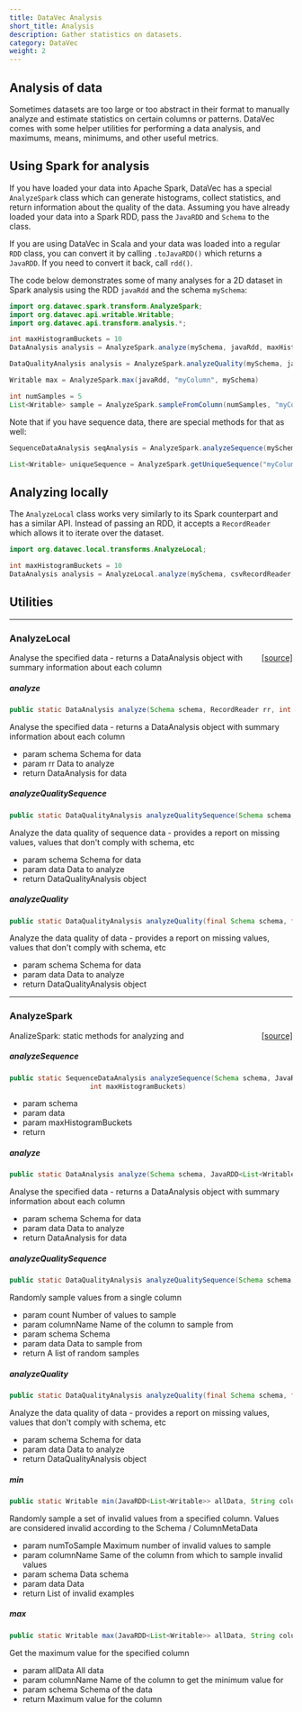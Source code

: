 ```yaml
---
title: DataVec Analysis
short_title: Analysis
description: Gather statistics on datasets.
category: DataVec
weight: 2
---
```


## Analysis of data

Sometimes datasets are too large or too abstract in their format to manually analyze and estimate statistics on certain columns or patterns. DataVec comes with some helper utilities for performing a data analysis, and maximums, means, minimums, and other useful metrics.

## Using Spark for analysis

If you have loaded your data into Apache Spark, DataVec has a special `AnalyzeSpark` class which can generate histograms, collect statistics, and return information about the quality of the data. Assuming you have already loaded your data into a Spark RDD, pass the `JavaRDD` and `Schema` to the class.

If you are using DataVec in Scala and your data was loaded into a regular `RDD` class, you can convert it by calling `.toJavaRDD()` which returns a `JavaRDD`. If you need to convert it back, call `rdd()`.

The code below demonstrates some of many analyses for a 2D dataset in Spark analysis using the RDD `javaRdd` and the schema `mySchema`:

```java
import org.datavec.spark.transform.AnalyzeSpark;
import org.datavec.api.writable.Writable;
import org.datavec.api.transform.analysis.*;

int maxHistogramBuckets = 10
DataAnalysis analysis = AnalyzeSpark.analyze(mySchema, javaRdd, maxHistogramBuckets)

DataQualityAnalysis analysis = AnalyzeSpark.analyzeQuality(mySchema, javaRdd)

Writable max = AnalyzeSpark.max(javaRdd, "myColumn", mySchema)

int numSamples = 5
List<Writable> sample = AnalyzeSpark.sampleFromColumn(numSamples, "myColumn", mySchema, javaRdd)
```

Note that if you have sequence data, there are special methods for that as well:

```java
SequenceDataAnalysis seqAnalysis = AnalyzeSpark.analyzeSequence(mySchema, sequenceRdd)

List<Writable> uniqueSequence = AnalyzeSpark.getUniqueSequence("myColumn", seqSchema, sequenceRdd)
```

## Analyzing locally

The `AnalyzeLocal` class works very similarly to its Spark counterpart and has a similar API. Instead of passing an RDD, it accepts a `RecordReader` which allows it to iterate over the dataset.

```java
import org.datavec.local.transforms.AnalyzeLocal;

int maxHistogramBuckets = 10
DataAnalysis analysis = AnalyzeLocal.analyze(mySchema, csvRecordReader, maxHistogramBuckets)
```

## Utilities


---

### AnalyzeLocal
<span style="float:right;"> [[source]](https://github.com/deeplearning4j/deeplearning4j/tree/master/datavec/datavec-local/src/main/java/org/datavec/local/transforms/AnalyzeLocal.java) </span>

Analyse the specified data - returns a DataAnalysis object with summary information about each column


##### analyze 
```java
public static DataAnalysis analyze(Schema schema, RecordReader rr, int maxHistogramBuckets)
```


Analyse the specified data - returns a DataAnalysis object with summary information about each column

- param schema Schema for data
- param rr     Data to analyze
- return DataAnalysis for data

##### analyzeQualitySequence 
```java
public static DataQualityAnalysis analyzeQualitySequence(Schema schema, SequenceRecordReader data) 
```


Analyze the data quality of sequence data - provides a report on missing values, values that don't comply with schema, etc
- param schema Schema for data
- param data   Data to analyze
- return DataQualityAnalysis object

##### analyzeQuality 
```java
public static DataQualityAnalysis analyzeQuality(final Schema schema, final RecordReader data) 
```


Analyze the data quality of data - provides a report on missing values, values that don't comply with schema, etc
- param schema Schema for data
- param data   Data to analyze
- return DataQualityAnalysis object





---

### AnalyzeSpark
<span style="float:right;"> [[source]](https://github.com/deeplearning4j/deeplearning4j/tree/master/datavec/datavec-spark/src/main/java/org/datavec/spark/transform/AnalyzeSpark.java) </span>

AnalizeSpark: static methods for
analyzing and


##### analyzeSequence 
```java
public static SequenceDataAnalysis analyzeSequence(Schema schema, JavaRDD<List<List<Writable>>> data,
                    int maxHistogramBuckets) 
```



- param schema
- param data
- param maxHistogramBuckets
- return

##### analyze 
```java
public static DataAnalysis analyze(Schema schema, JavaRDD<List<Writable>> data) 
```


Analyse the specified data - returns a DataAnalysis object with summary information about each column

- param schema Schema for data
- param data   Data to analyze
- return       DataAnalysis for data

##### analyzeQualitySequence 
```java
public static DataQualityAnalysis analyzeQualitySequence(Schema schema, JavaRDD<List<List<Writable>>> data) 
```


Randomly sample values from a single column

- param count         Number of values to sample
- param columnName    Name of the column to sample from
- param schema        Schema
- param data          Data to sample from
- return              A list of random samples

##### analyzeQuality 
```java
public static DataQualityAnalysis analyzeQuality(final Schema schema, final JavaRDD<List<Writable>> data) 
```


Analyze the data quality of data - provides a report on missing values, values that don't comply with schema, etc
- param schema Schema for data
- param data   Data to analyze
- return DataQualityAnalysis object

##### min 
```java
public static Writable min(JavaRDD<List<Writable>> allData, String columnName, Schema schema)
```


Randomly sample a set of invalid values from a specified column.
Values are considered invalid according to the Schema / ColumnMetaData

- param numToSample    Maximum number of invalid values to sample
- param columnName     Same of the column from which to sample invalid values
- param schema         Data schema
- param data           Data
- return               List of invalid examples

##### max 
```java
public static Writable max(JavaRDD<List<Writable>> allData, String columnName, Schema schema)
```


Get the maximum value for the specified column

- param allData    All data
- param columnName Name of the column to get the minimum value for
- param schema     Schema of the data
- return           Maximum value for the column

